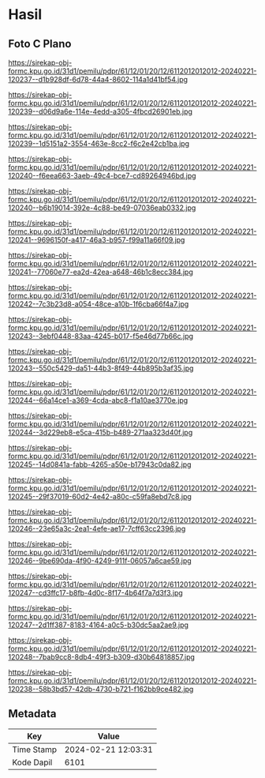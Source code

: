 # Hasil

## Foto C Plano

https://sirekap-obj-formc.kpu.go.id/31d1/pemilu/pdpr/61/12/01/20/12/6112012012012-20240221-120237--d1b928df-6d78-44a4-8602-114a1d41bf54.jpg

https://sirekap-obj-formc.kpu.go.id/31d1/pemilu/pdpr/61/12/01/20/12/6112012012012-20240221-120239--d06d9a6e-114e-4edd-a305-4fbcd26901eb.jpg

https://sirekap-obj-formc.kpu.go.id/31d1/pemilu/pdpr/61/12/01/20/12/6112012012012-20240221-120239--1d5151a2-3554-463e-8cc2-f6c2e42cb1ba.jpg

https://sirekap-obj-formc.kpu.go.id/31d1/pemilu/pdpr/61/12/01/20/12/6112012012012-20240221-120240--f6eea663-3aeb-49c4-bce7-cd89264946bd.jpg

https://sirekap-obj-formc.kpu.go.id/31d1/pemilu/pdpr/61/12/01/20/12/6112012012012-20240221-120240--b6b19014-392e-4c88-be49-07036eab0332.jpg

https://sirekap-obj-formc.kpu.go.id/31d1/pemilu/pdpr/61/12/01/20/12/6112012012012-20240221-120241--9696150f-a417-46a3-b957-f99a11a66f09.jpg

https://sirekap-obj-formc.kpu.go.id/31d1/pemilu/pdpr/61/12/01/20/12/6112012012012-20240221-120241--77060e77-ea2d-42ea-a648-46b1c8ecc384.jpg

https://sirekap-obj-formc.kpu.go.id/31d1/pemilu/pdpr/61/12/01/20/12/6112012012012-20240221-120242--7c3b23d8-a054-48ce-a10b-1f6cba66f4a7.jpg

https://sirekap-obj-formc.kpu.go.id/31d1/pemilu/pdpr/61/12/01/20/12/6112012012012-20240221-120243--3ebf0448-83aa-4245-b017-f5e46d77b66c.jpg

https://sirekap-obj-formc.kpu.go.id/31d1/pemilu/pdpr/61/12/01/20/12/6112012012012-20240221-120243--550c5429-da51-44b3-8f49-44b895b3af35.jpg

https://sirekap-obj-formc.kpu.go.id/31d1/pemilu/pdpr/61/12/01/20/12/6112012012012-20240221-120244--66a14ce1-a369-4cda-abc8-f1a10ae3770e.jpg

https://sirekap-obj-formc.kpu.go.id/31d1/pemilu/pdpr/61/12/01/20/12/6112012012012-20240221-120244--3d229eb8-e5ca-415b-b489-271aa323d40f.jpg

https://sirekap-obj-formc.kpu.go.id/31d1/pemilu/pdpr/61/12/01/20/12/6112012012012-20240221-120245--14d0841a-fabb-4265-a50e-b17943c0da82.jpg

https://sirekap-obj-formc.kpu.go.id/31d1/pemilu/pdpr/61/12/01/20/12/6112012012012-20240221-120245--29f37019-60d2-4e42-a80c-c59fa8ebd7c8.jpg

https://sirekap-obj-formc.kpu.go.id/31d1/pemilu/pdpr/61/12/01/20/12/6112012012012-20240221-120246--23e65a3c-2ea1-4efe-ae17-7cff63cc2396.jpg

https://sirekap-obj-formc.kpu.go.id/31d1/pemilu/pdpr/61/12/01/20/12/6112012012012-20240221-120246--9be690da-4f90-4249-911f-06057a6cae59.jpg

https://sirekap-obj-formc.kpu.go.id/31d1/pemilu/pdpr/61/12/01/20/12/6112012012012-20240221-120247--cd3ffc17-b8fb-4d0c-8f17-4b64f7a7d3f3.jpg

https://sirekap-obj-formc.kpu.go.id/31d1/pemilu/pdpr/61/12/01/20/12/6112012012012-20240221-120247--2d1ff387-8183-4164-a0c5-b30dc5aa2ae9.jpg

https://sirekap-obj-formc.kpu.go.id/31d1/pemilu/pdpr/61/12/01/20/12/6112012012012-20240221-120248--7bab9cc8-8db4-49f3-b309-d30b64818857.jpg

https://sirekap-obj-formc.kpu.go.id/31d1/pemilu/pdpr/61/12/01/20/12/6112012012012-20240221-120238--58b3bd57-42db-4730-b721-f162bb9ce482.jpg


## Metadata

| Key        | Value               |
| ---------- | ------------------- |
| Time Stamp | 2024-02-21 12:03:31 |
| Kode Dapil | 6101                |



